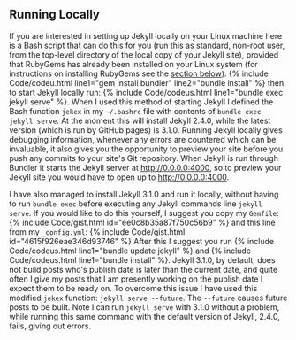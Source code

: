 ## Running Locally
If you are interested in setting up Jekyll locally on your Linux machine here is a Bash script that can do this for you (run this as standard, non-root user, from the top-level directory of the local copy of your Jekyll site), provided that RubyGems has already been installed on your Linux system (for instructions on installing RubyGems see the [section below](#dependencies)):
{% include Code/codeu.html line1="gem install bundler" line2="bundle install" %}
then to start Jekyll locally run: {% include Code/codeus.html line1="bundle exec jekyll serve" %}. When I used this method of starting Jekyll I defined the Bash function `jekex` in my `~/.bashrc` file with contents of `bundle exec jekyll serve`. At the moment this will install Jekyll 2.4.0, while the latest version (which is run by GitHub pages) is 3.1.0. Running Jekyll locally gives debugging information, whenever any errors are countered which can be invaluable, it also gives you the opportunity to preview your site before you push any commits to your site's Git repository. When Jekyll is run through Bundler it starts the Jekyll server at http://0.0.0.0:4000, so to preview your Jekyll site you would have to open up to http://0.0.0.0:4000.

I have also managed to install Jekyll 3.1.0 and run it locally, without having to run `bundle exec` before executing any Jekyll commands line `jekyll serve`. If you would like to do this yourself, I suggest you copy my `Gemfile`:
{% include Code/gist.html id="ee0c8b35a87f750c56b9" %}
and this line from my `_config.yml`:
{% include Code/gist.html id="4615f926eae346d93746" %}
After this I suggest you run {% include Code/codeus.html line1="bundle update jekyll" %} and {% include Code/codeus.html line1="bundle install" %}. Jekyll 3.1.0, by default, does not build posts who's publish date is later than the current date, and quite often I give my posts that I am presently working on the publish date I expect them to be ready on. To overcome this issue I have used this modified `jekex` function: `jekyll serve --future`. The  `--future` causes future posts to be built. Note I can run `jekyll serve` with 3.1.0 without a problem, while running this same command with the default version of Jekyll, 2.4.0, fails, giving out errors. 
